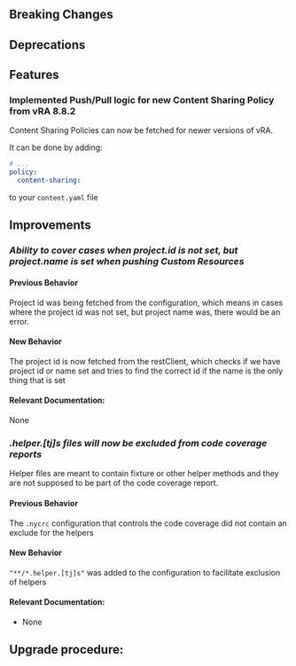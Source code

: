 [//]: # (VERSION_PLACEHOLDER DO NOT DELETE)
[//]: # (Used when working on a new release. Placed together with the Version.md)
[//]: # (Nothing here is optional. If a step must not be performed, it must be said so)
[//]: # (Do not fill the version, it will be done automatically)
[//]: # (Quick Intro to what is the focus of this release)

## Breaking Changes
[//]: # (### *Breaking Change*)
[//]: # (Describe the breaking change AND explain how to resolve it)
[//]: # (You can utilize internal links /e.g. link to the upgrade procedure, link to the improvement|deprecation that introduced this/)



## Deprecations
[//]: # (### *Deprecation*)
[//]: # (Explain what is deprecated and suggest alternatives)



[//]: # (Features -> New Functionality)
## Features
[//]: # (### *Feature Name*)
[//]: # (Describe the feature)
[//]: # (Optional But higlhy recommended Specify *NONE* if missing)
[//]: # (#### Relevant Documentation:)



### Implemented Push/Pull logic for new Content Sharing Policy from vRA 8.8.2

Content Sharing Policies can now be fetched for newer versions of vRA.

It can be done by adding:

```yaml
# ...
policy:
  content-sharing:
```

to your `content.yaml` file


[//]: # (Improvements -> Bugfixes/hotfixes or general improvements)
## Improvements
[//]: # (### *Improvement Name* )
[//]: # (Talk ONLY regarding the improvement)
[//]: # (Optional But higlhy recommended)
[//]: # (#### Previous Behavior)
[//]: # (Explain how it used to behave, regarding to the change)
[//]: # (Optional But higlhy recommended)
[//]: # (#### New Behavior)
[//]: # (Explain how it behaves now, regarding to the change)
[//]: # (Optional But higlhy recommended Specify *NONE* if missing)
[//]: # (#### Relevant Documentation:)

### *Ability to cover cases when project.id is not set, but project.name is set when pushing Custom Resources*

#### Previous Behavior
Project id was being fetched from the configuration, which means in cases where the project id was not set, but project name was, there would be an error.

#### New Behavior
The project id is now fetched from the restClient, which checks if we have project id or name set and tries to find the correct id if the name is the only thing that is set

#### Relevant Documentation:
None

### *.helper.[tj]s files will now be excluded from code coverage reports*
Helper files are meant to contain fixture or other helper methods and they are not supposed to be part of the code coverage report.

#### Previous Behavior
The `.nycrc` configuration that controls the code coverage did not contain an exclude for the helpers

#### New Behavior
`"**/*.helper.[tj]s"` was added to the configuration to facilitate exclusion of helpers

#### Relevant Documentation:
* None



## Upgrade procedure:
[//]: # (Explain in details if something needs to be done)

[//]: # (## Changelog:)
[//]: # (Pull request links)
